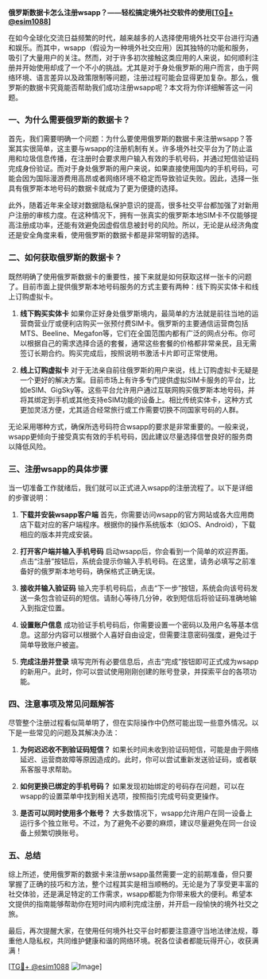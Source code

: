 **俄罗斯数据卡怎么注册wsapp？——轻松搞定境外社交软件的使用[[TG💪+ @esim1088](https://t.me/s/esim1088)]**

在如今全球化交流日益频繁的时代，越来越多的人选择使用境外社交平台进行沟通和娱乐。而其中，wsapp（假设为一种境外社交应用）因其独特的功能和服务，吸引了大量用户的关注。然而，对于许多初次接触这类应用的人来说，如何顺利注册并开始使用却成了一个不小的挑战。尤其是对于身处俄罗斯的用户而言，由于网络环境、语言差异以及政策限制等问题，注册过程可能会显得更加复杂。那么，俄罗斯的数据卡究竟能否帮助我们成功注册wsapp呢？本文将为你详细解答这一问题。

### 一、为什么需要俄罗斯的数据卡？

首先，我们需要明确一个问题：为什么要使用俄罗斯的数据卡来注册wsapp？答案其实很简单，这主要与wsapp的注册机制有关。许多境外社交平台为了防止滥用和垃圾信息传播，在注册时会要求用户输入有效的手机号码，并通过短信验证码完成身份验证。而对于身处俄罗斯的用户来说，如果直接使用国内的手机号码，可能会因为国际漫游费用高昂或者网络环境不稳定而导致验证失败。因此，选择一张具有俄罗斯本地号码的数据卡就成为了更为便捷的选择。

此外，随着近年来全球对数据隐私保护意识的提高，很多社交平台都加强了对新用户注册的审核力度。在这种情况下，拥有一张真实的俄罗斯本地SIM卡不仅能够提高注册成功率，还能有效避免因虚假信息被封号的风险。所以，无论是从经济角度还是安全角度来看，使用俄罗斯的数据卡都是非常明智的选择。

### 二、如何获取俄罗斯的数据卡？

既然明确了使用俄罗斯数据卡的重要性，接下来就是如何获取这样一张卡的问题了。目前市面上提供俄罗斯本地号码服务的方式主要有两种：线下购买实体卡和线上订购虚拟卡。

1. **线下购买实体卡**
   如果你正好身处俄罗斯境内，最简单的方法就是前往当地的运营商营业厅或便利店购买一张预付费SIM卡。俄罗斯的主要通信运营商包括MTS、Beeline、Megafon等，它们在全国范围内都有广泛的网点分布。你可以根据自己的需求选择合适的套餐，通常这些套餐的价格都非常亲民，且无需签订长期合约。购买完成后，按照说明书激活卡片即可正常使用。

2. **线上订购虚拟卡**
   对于无法亲自前往俄罗斯的用户来说，线上订购虚拟卡无疑是一个更好的解决方案。目前市场上有许多专门提供虚拟SIM卡服务的平台，比如eSIM、GigSky等。这些平台允许用户通过互联网购买俄罗斯本地号码，并将其绑定到手机或其他支持eSIM功能的设备上。相比传统实体卡，这种方式更加灵活方便，尤其适合经常旅行或工作需要切换不同国家号码的人群。

无论采用哪种方式，确保所选号码符合wsapp的要求是非常重要的。一般来说，wsapp更倾向于接受真实有效的手机号码，因此建议尽量选择信誉良好的服务商以降低风险。

### 三、注册wsapp的具体步骤

当一切准备工作就绪后，我们就可以正式进入wsapp的注册流程了。以下是详细的步骤说明：

1. **下载并安装wsapp客户端**
   首先，你需要访问wsapp的官方网站或各大应用商店下载对应的客户端程序。根据你的操作系统版本（如iOS、Android），下载相应的版本并完成安装。

2. **打开客户端并输入手机号码**
   启动wsapp后，你会看到一个简单的欢迎界面。点击“注册”按钮后，系统会提示你输入手机号码。在这里，请务必填写之前准备好的俄罗斯本地号码，确保格式正确无误。

3. **接收并输入验证码**
   输入完手机号码后，点击“下一步”按钮，系统会向该号码发送一条包含验证码的短信。请耐心等待几分钟，收到短信后将验证码准确地输入到指定位置。

4. **设置账户信息**
   成功验证手机号码后，你需要设置一个密码以及用户名等基本信息。这部分内容可以根据个人喜好自由设定，但需要注意密码强度，避免过于简单导致账户被盗。

5. **完成注册并登录**
   填写完所有必要信息后，点击“完成”按钮即可正式成为wsapp的新用户。此时，你可以尝试使用刚刚创建的账号登录，并探索平台的各项功能。

### 四、注意事项及常见问题解答

尽管整个注册过程看似简单明了，但在实际操作中仍然可能出现一些意外情况。以下是一些常见的问题及其解决办法：

1. **为何迟迟收不到验证码短信？**
   如果长时间未收到验证码短信，可能是由于网络延迟、运营商故障等原因造成的。此时，你可以尝试重新发送验证码，或者联系客服寻求帮助。

2. **如何更换已绑定的手机号码？**
   如果发现初始绑定的号码存在问题，可以在wsapp的设置菜单中找到相关选项，按照指引完成号码变更操作。

3. **是否可以同时使用多个账号？**
   大多数情况下，wsapp允许用户在同一设备上运行多个独立账号。不过，为了避免不必要的麻烦，建议尽量避免在同一台设备上频繁切换账号。

### 五、总结

综上所述，使用俄罗斯的数据卡来注册wsapp虽然需要一定的前期准备，但只要掌握了正确的技巧和方法，整个过程其实是相当顺畅的。无论是为了享受更丰富的社交体验，还是满足特定的工作需求，wsapp都能为你带来极大的便利。希望本文提供的指南能够帮助你在短时间内顺利完成注册，并开启一段愉快的境外社交之旅。

最后，再次提醒大家，在使用任何境外社交平台时都要注意遵守当地法律法规，尊重他人隐私权，共同维护健康和谐的网络环境。祝各位读者都能玩得开心，收获满满！

[[TG💪+ @esim1088](https://t.me/s/esim1088) ![Image](https://i.postimg.cc/4NQfJmqS/Snipaste-2025-05-13-00-14-12.png)]